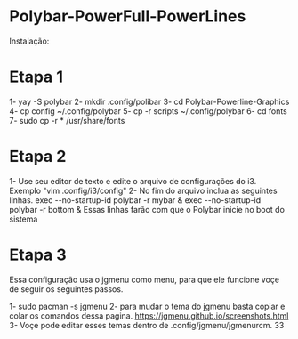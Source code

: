 # Polybar-PowerFull-PowerLines

Instalação:
 
# Etapa 1
 
1- yay -S polybar
2- mkdir .config/polibar
3- cd Polybar-Powerline-Graphics
4- cp config ~/.config/polybar
5- cp -r scripts ~/.config/polybar
6- cd fonts
7- sudo cp -r * /usr/share/fonts
 
# Etapa 2
 
1- Use seu editor de texto e edite o arquivo de configurações do i3.
Exemplo "vim .config/i3/config"
2- No fim do arquivo inclua as seguintes linhas.
exec --no-startup-id polybar -r mybar &
exec --no-startup-id polybar -r bottom &
Essas linhas farão com que o Polybar inicie no boot do sistema
 
# Etapa 3
 
Essa configuração usa o jgmenu como menu, para que ele funcione voçe de seguir os seguintes
passos.
 
1- sudo pacman -s jgmenu
2- para mudar o tema do jgmenu basta copiar e colar os comandos dessa pagina.
https://jgmenu.github.io/screenshots.html
3- Voçe pode editar esses temas dentro de .config/jgmenu/jgmenurcm.
				    33 

